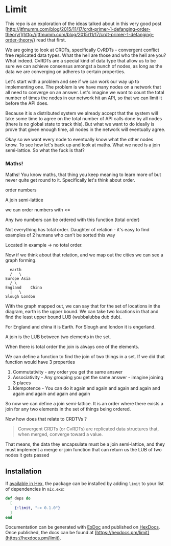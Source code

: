 # Limit

This repo is an exploration of the ideas talked about in this very good post [http://jtfmumm.com/blog/2015/11/17/crdt-primer-1-defanging-order-theory/](http://jtfmumm.com/blog/2015/11/17/crdt-primer-1-defanging-order-theory/) read that first.

We are going to look at CRDTs, specifically CvRDTs - convergent conflict free replicated data types. What the hell are those and who the hell are you? What indeed. CvRDTs are a special kind of data type that allow us to be sure we can achieve consensus amongst a bunch of nodes, as long as the data we are converging on adheres to certain properties.

Let's start with a problem and see if we can work our way up to implementing one. The problem is we have many nodes on a network that all need to converge on an answer. Let's imagine we want to count the total number of times the nodes in our network hit an API, so that we can limit it before the API does.

Because it is a distributed system we already accept that the system will take some time to agree on the total number of API calls done by all nodes (there is no global state to track this). But what we want to do ideally is prove that given enough time, all nodes in the network will eventually agree.

Okay so we want every node to eventually know what the other nodes know. To see how let's back up and look at maths. What we need is a join semi-lattice. So what the fuck is that?

### Maths!

Maths! You know maths, that thing you keep meaning to learn more of but never quite get round to it. Specifically let's think about order.

order numbers

A join semi-lattice

we can order numbers with <=

Any two numbers can be ordered with this function (total order)

Not everything has total order. Daughter of relation - it's easy to find examples of 2 humans who can't be sorted this way

Located in example -> no total order.

Now if we think about that relation, and we map out the cities we can see a graph forming.

      earth
      /   \
    Europe Asia
      / \
    England    China
      |   \
    Slough London

With the graph mapped out, we can say that for the set of locations in the diagram, earth is the upper bound.
We can take two locations in that and find the least upper bound LUB (wubbalubba dub dub).

For England and china it is Earth. For Slough and london it is engerland.

A join is the LUB between two elements in the set.

When there is total order the join is always one of the elements.

We can define a function to find the join of two things in a set. If we did that function would have 3 properties

1. Commutativity - any order you get the same answer
2. Associativity - Any grouping you get the same answer - imagine joining 3 places
3. Idempotence - You can do it again and again and again and again and again and again and again and again

So now we can define a join semi-lattice. It is an order where there exists a join for any two elements in the set of things being ordered.

Now how does that relate to CRDTVs ?

> Convergent CRDTs (or CvRDTs) are replicated data structures that, when merged, converge toward a value.

That means, the data they encapsulate must be a join semi-lattice, and they must implement a merge or join function that can return us the LUB of two nodes it gets passed

## Installation

If [available in Hex](https://hex.pm/docs/publish), the package can be installed
by adding `limit` to your list of dependencies in `mix.exs`:

```elixir
def deps do
  [
    {:limit, "~> 0.1.0"}
  ]
end
```

Documentation can be generated with [ExDoc](https://github.com/elixir-lang/ex_doc)
and published on [HexDocs](https://hexdocs.pm). Once published, the docs can
be found at [https://hexdocs.pm/limit](https://hexdocs.pm/limit).
